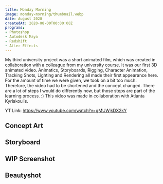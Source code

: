 ```yaml
---
title: Monday Morning
image: monday-morning/thumbnail.webp
date: August 2020
createdAt: 2020-08-00T00:00:00Z
programs:
- Photoshop
- Autodesk Maya
- Redshift
- After Effects
---
```


My third university project was a short animated film, which was created in collaboration with a colleague from my university course.
It was our first 3D animated video.
Animatics, Storyboards, Rigging, Character Animation, Tracking Shots, Lighting and Rendering all made their first appearance here.
For the amount of time we were given, we took on a bit too much. Therefore, the video had to be shortened and the concept changed.
There are a lot of steps I would do differently now, but those steps are part of the learning process. :)
This video was made in collaboration with Atlanta Kyriakoulis.

YT Link: https://www.youtube.com/watch?v=gMUWjkDX2kY

<asset-video src="monday-morning/monday_morning.webm"></asset-video>

## Concept Art
<asset-image src="monday-morning/01_concept_art.webp" alt="Concept Art"></asset-image>

## Storyboard
<asset-image src="monday-morning/02_storyboard.webp" alt="Storyboard"></asset-image>

## WIP Screenshot
<asset-image src="monday-morning/03_wip_bee.webp" alt="WIP Screenshot"></asset-image>

## Beautyshot
<asset-image src="monday-morning/04_render.webp" alt="Beautyshot"></asset-image>
